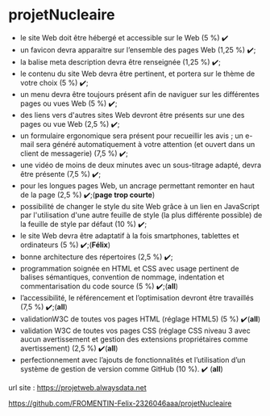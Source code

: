 # projetNucleaire
- le site Web doit être hébergé et accessible sur le Web (5 %) :heavy_check_mark:
- un favicon devra apparaitre sur l’ensemble des pages Web (1,25 %) :heavy_check_mark:;
- la balise meta description devra être renseignée (1,25 %) :heavy_check_mark:;
- le contenu du site Web devra être pertinent, et portera sur le thème de votre choix (5 %) :heavy_check_mark:;
- un menu devra être toujours présent afin de naviguer sur les différentes pages ou vues Web (5 %) :heavy_check_mark:;
- des liens vers d'autres sites Web devront être présents sur une des pages ou vue Web (2,5 %) :heavy_check_mark:;
- un formulaire ergonomique sera présent pour recueillir les avis ; un e-mail sera généré automatiquement à votre attention (et ouvert dans un client de messagerie) (7,5 %) :heavy_check_mark:;
- une vidéo de moins de deux minutes avec un sous-titrage adapté, devra être présente (7,5 %) :heavy_check_mark:;
- pour les longues pages Web, un ancrage permettant remonter en haut de la page (2,5 %) :heavy_check_mark:;(**page trop courte**)
- possibilité de changer le style du site Web grâce à un lien en JavaScript par l'utilisation d'une autre feuille de style (la plus différente possible) de la feuille de style par défaut (10 %) :heavy_check_mark:;
- le site Web devra être adaptatif à la fois smartphones, tablettes et ordinateurs (5 %) :heavy_check_mark:;(**Félix**)
- bonne architecture des répertoires (2,5 %) :heavy_check_mark:;
- programmation soignée en HTML et CSS avec usage pertinent de balises sémantiques, convention de nommage, indentation et commentarisation du code source (5 %) :heavy_check_mark:;(**all**)
- l’accessibilité, le référencement et l’optimisation devront être travaillés (7,5 %) :heavy_check_mark:;(**all**)
- validationW3C de toutes vos pages HTML (réglage HTML5) (5 %) :heavy_check_mark:(**all**)
- validation W3C de toutes vos pages CSS (réglage CSS niveau 3 avec aucun avertissement et gestion des extensions propriétaires comme avertissement) (2,5 %) :heavy_check_mark:(**all**)
- perfectionnement avec l’ajouts de fonctionnalités et l’utilisation d’un système de gestion de version comme GitHub (10 %). :heavy_check_mark: (**all**)


url site : https://projetweb.alwaysdata.net

https://github.com/FROMENTIN-Felix-2326046aaa/projetNucleaire
